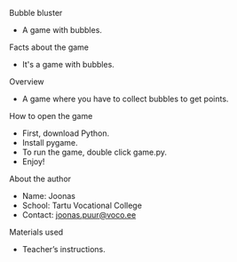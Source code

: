 Bubble bluster

- A game with bubbles.

Facts about the game

- It's a game with bubbles.

Overview

- A game where you have to collect bubbles to get points.

How to open the game

- First, download Python.
- Install pygame.
- To run the game, double click game.py. 
- Enjoy!

About the author

- Name: Joonas
- School: Tartu Vocational College
- Contact: joonas.puur@voco.ee

Materials used

- Teacher’s instructions.
